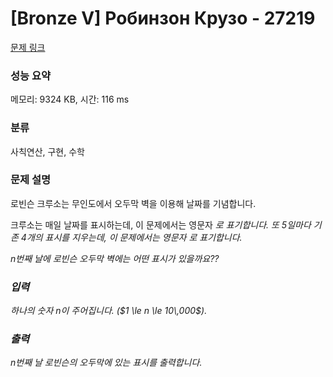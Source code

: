 # [Bronze V] Робинзон Крузо - 27219 

[문제 링크](https://www.acmicpc.net/problem/27219) 

### 성능 요약

메모리: 9324 KB, 시간: 116 ms

### 분류

사칙연산, 구현, 수학

### 문제 설명

<p>로빈슨 크루소는 무인도에서 오두막 벽을 이용해 날짜를 기념합니다.</p>

<p>크루소는 매일 날짜를 표시하는데, 이 문제에서는 영문자 <I>로 표기합니다. 또 5일마다 기존 4개의 표시를 지우는데, 이 문제에서는 영문자 <V>로 표기합니다.</p>

<p>n번째 날에 로빈슨 오두막 벽에는 어떤 표시가 있을까요??</p>

### 입력 

 <p>하나의 숫자 n이 주어집니다. ($1 \le n \le 10\,000$).</p>

### 출력 

 <p>n번째 날 로빈슨의 오두막에 있는 표시를 출력합니다. </p>

